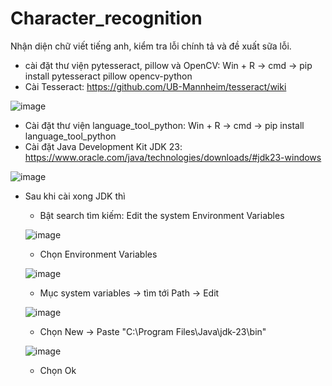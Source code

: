 # Character_recognition
Nhận diện chữ viết tiếng anh, kiểm tra lỗi chính tả và đề xuất sữa lỗi.

- cài đặt thư viện pytesseract, pillow và OpenCV: Win + R -> cmd -> pip install pytesseract pillow opencv-python
- Cài Tesseract: https://github.com/UB-Mannheim/tesseract/wiki

![image](https://github.com/user-attachments/assets/b95a37aa-0f6d-44ab-b2b7-2e10e10b127a)
- Cài đặt thư viện language_tool_python: Win + R -> cmd -> pip install language_tool_python
- Cài đặt Java Development Kit JDK 23: https://www.oracle.com/java/technologies/downloads/#jdk23-windows

![image](https://github.com/user-attachments/assets/34fc9e37-cf7a-4966-834a-eb4c77583b8e)
- Sau khi cài xong JDK thì 
  + Bật search tìm kiếm: Edit the system Environment Variables

  ![image](https://github.com/user-attachments/assets/432ed728-f61f-4cd3-8816-921dfe5cdc05)
  + Chọn Environment Variables
 
  ![image](https://github.com/user-attachments/assets/8149b638-d990-4af9-b16c-02ffa407c7ae)
  + Mục system variables -> tìm tới Path -> Edit
 
  ![image](https://github.com/user-attachments/assets/e3d0d5a9-bf82-4459-a6d4-7909658f6474)
  + Chọn New -> Paste "C:\Program Files\Java\jdk-23\bin"
 
  ![image](https://github.com/user-attachments/assets/ab9a94e3-24e6-4cbf-9e23-067baa45c9b0)
  + Chọn Ok
